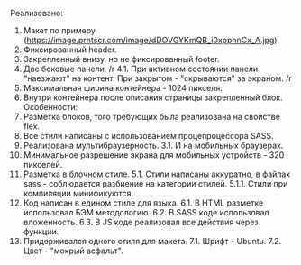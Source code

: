 Реализовано:
1. Макет по примеру (https://image.prntscr.com/image/dDOVGYKmQB_i0xppnnCx_A.jpg).
2. Фиксированный header.
3. Закрепленный внизу, но не фиксированный footer.
4. Две боковые панели. /r
4.1. При активном состоянии панели "наезжают" на контент. При закрытом - "скрываются" за экраном. /r
5. Максимальная ширина контейнера - 1024 пикселя.
6. Внутри контейнера после описания страницы закрепленный блок.
Особенности:
1. Разметка блоков, того требующих была реализована на свойстве flex.
2. Все стили написаны с использованием процепроцессора SASS.
3. Реализована мультибраузерность.
3.1. И на мобильных браузерах.
4. Минимальное разрешение экрана для мобильных устройств - 320 пикселей.
5. Разметка в блочном стиле.
5.1. Стили написаны аккуратно, в файлах sass - соблюдается разбиение на категории стилей.
5.1.1. Стили при компиляции минификуются.
6. Код написан в едином стиле для языка.
6.1. В HTML разметке использовал БЭМ методологию.
6.2. В SASS коде использовал вложенность.
6.3. В JS коде реализовал все действия через функции.
7. Придерживался одного стиля для макета.
7.1. Шрифт - Ubuntu.
7.2. Цвет - "мокрый асфальт".
